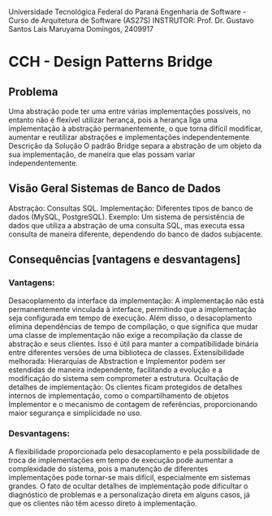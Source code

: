 Universidade Tecnológica Federal do Paraná
Engenharia de Software - Curso de Arquitetura de Software (AS27S)
INSTRUTOR: Prof. Dr. Gustavo Santos
Lais Maruyama Domingos, 2409917

# CCH - Design Patterns Bridge
## Problema
Uma abstração pode ter uma entre várias implementações possíveis, no entanto não é flexível utilizar herança, pois a herança liga uma implementação à abstração permanentemente, o que torna difícil modificar, aumentar e reutilizar abstrações e implementações independentemente
Descrição da Solução
O padrão Bridge separa a abstração de um objeto da sua implementação, de maneira que elas possam variar independentemente.

## Visão Geral Sistemas de Banco de Dados

Abstração: Consultas SQL.
Implementação: Diferentes tipos de banco de dados (MySQL, PostgreSQL).
Exemplo: Um sistema de persistência de dados que utiliza a abstração de uma consulta SQL, mas executa essa consulta de maneira diferente, dependendo do banco de dados subjacente.

## Consequências [vantagens e desvantagens]
### Vantagens:
Desacoplamento da interface da implementação: A implementação não está permanentemente vinculada à interface, permitindo que a implementação seja configurada em tempo de execução. Além disso, o desacoplamento elimina dependências de tempo de compilação, o que significa que mudar uma classe de implementação não exige a recompilação da classe de abstração e seus clientes. Isso é útil para manter a compatibilidade binária entre diferentes versões de uma biblioteca de classes.
Extensibilidade melhorada: Hierarquias de Abstraction e Implementor podem ser estendidas de maneira independente, facilitando a evolução e a modificação do sistema sem comprometer a estrutura.
Ocultação de detalhes de implementação: Os clientes ficam protegidos de detalhes internos de implementação, como o compartilhamento de objetos Implementor e o mecanismo de contagem de referências, proporcionando maior segurança e simplicidade no uso.
### Desvantagens:
A flexibilidade proporcionada pelo desacoplamento e pela possibilidade de troca de implementações em tempo de execução pode aumentar a complexidade do sistema, pois a manutenção de diferentes implementações pode tornar-se mais difícil, especialmente em sistemas grandes.
O fato de ocultar detalhes de implementação pode dificultar o diagnóstico de problemas e a personalização direta em alguns casos, já que os clientes não têm acesso direto à implementação.

